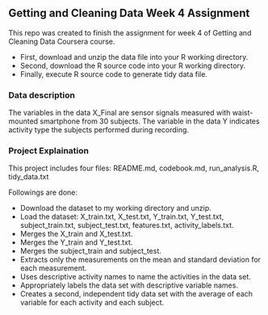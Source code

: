 ## Getting and Cleaning Data Week 4 Assignment
This repo was created to finish the assignment for week 4 of Getting and Cleaning Data Coursera course.

* First, download and unzip the data file into your R working directory.
* Second, download the R source code into your R working directory.
* Finally, execute R source code to generate tidy data file.

### Data description
The variables in the data X_Final are sensor signals measured with waist-mounted smartphone from 30 subjects. The variable in the data Y indicates activity type the subjects 
performed during recording.

### Project Explaination
This project includes four files: README.md, codebook.md, run_analysis.R, tidy_data.txt

Followings are done:

* Download the dataset to my working directory and unzip.
* Load the dataset: X_train.txt, X_test.txt, Y_train.txt, Y_test.txt, subject_train.txt, subject_test.txt, features.txt, activity_labels.txt.
* Merges the X_train and X_test.txt.
* Merges the Y_train and Y_test.txt.
* Merges the subject_train and subject_test.
* Extracts only the measurements on the mean and standard deviation for each measurement.
* Uses descriptive activity names to name the activities in the data set.
* Appropriately labels the data set with descriptive variable names.
* Creates a second, independent tidy data set with the average of each variable for each activity and each subject.